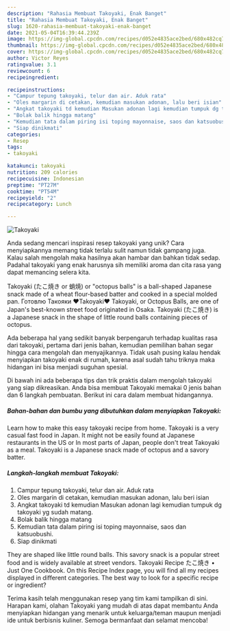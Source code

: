```yaml
---
description: "Rahasia Membuat Takoyaki, Enak Banget"
title: "Rahasia Membuat Takoyaki, Enak Banget"
slug: 1620-rahasia-membuat-takoyaki-enak-banget
date: 2021-05-04T16:39:44.239Z
image: https://img-global.cpcdn.com/recipes/d052e4835ace2bed/680x482cq70/takoyaki-foto-resep-utama.jpg
thumbnail: https://img-global.cpcdn.com/recipes/d052e4835ace2bed/680x482cq70/takoyaki-foto-resep-utama.jpg
cover: https://img-global.cpcdn.com/recipes/d052e4835ace2bed/680x482cq70/takoyaki-foto-resep-utama.jpg
author: Victor Reyes
ratingvalue: 3.1
reviewcount: 6
recipeingredient:

recipeinstructions:
- "Campur tepung takoyaki, telur dan air. Aduk rata"
- "Oles margarin di cetakan, kemudian masukan adonan, lalu beri isian"
- "Angkat takoyaki td kemudian Masukan adonan lagi kemudian tumpuk dg takoyaki yg sudah matang."
- "Bolak balik hingga matang"
- "Kemudian tata dalam piring isi toping mayonnaise, saos dan katsuobushi."
- "Siap dinikmati"
categories:
- Resep
tags:
- takoyaki

katakunci: takoyaki 
nutrition: 209 calories
recipecuisine: Indonesian
preptime: "PT27M"
cooktime: "PT54M"
recipeyield: "2"
recipecategory: Lunch

---
```



![Takoyaki](https://img-global.cpcdn.com/recipes/d052e4835ace2bed/680x482cq70/takoyaki-foto-resep-utama.jpg)

Anda sedang mencari inspirasi resep takoyaki yang unik? Cara menyiapkannya memang tidak terlalu sulit namun tidak gampang juga. Kalau salah mengolah maka hasilnya akan hambar dan bahkan tidak sedap. Padahal takoyaki yang enak harusnya sih memiliki aroma dan cita rasa yang dapat memancing selera kita.

Takoyaki (たこ焼き or 蛸焼) or &#34;octopus balls&#34; is a ball-shaped Japanese snack made of a wheat flour-based batter and cooked in a special molded pan. Готовлю Такояки ♥Takoyaki♥ Takoyaki, or Octopus Balls, are one of Japan&#39;s best-known street food originated in Osaka. Takoyaki (たこ焼き) is a Japanese snack in the shape of little round balls containing pieces of octopus.

Ada beberapa hal yang sedikit banyak berpengaruh terhadap kualitas rasa dari takoyaki, pertama dari jenis bahan, kemudian pemilihan bahan segar hingga cara mengolah dan menyajikannya. Tidak usah pusing kalau hendak menyiapkan takoyaki enak di rumah, karena asal sudah tahu triknya maka hidangan ini bisa menjadi suguhan spesial.


Di bawah ini ada beberapa tips dan trik praktis dalam mengolah takoyaki yang siap dikreasikan. Anda bisa membuat Takoyaki memakai 0 jenis bahan dan 6 langkah pembuatan. Berikut ini cara dalam membuat hidangannya.

<!--inarticleads1-->

##### Bahan-bahan dan bumbu yang dibutuhkan dalam menyiapkan Takoyaki:



Learn how to make this easy takoyaki recipe from home. Takoyaki is a very casual fast food in Japan. It might not be easily found at Japanese restaurants in the US or In most parts of Japan, people don&#39;t treat Takoyaki as a meal. Takoyaki is a Japanese snack made of octopus and a savory batter. 

<!--inarticleads2-->

##### Langkah-langkah membuat Takoyaki:

1. Campur tepung takoyaki, telur dan air. Aduk rata
1. Oles margarin di cetakan, kemudian masukan adonan, lalu beri isian
1. Angkat takoyaki td kemudian Masukan adonan lagi kemudian tumpuk dg takoyaki yg sudah matang.
1. Bolak balik hingga matang
1. Kemudian tata dalam piring isi toping mayonnaise, saos dan katsuobushi.
1. Siap dinikmati


They are shaped like little round balls. This savory snack is a popular street food and is widely available at street vendors. Takoyaki Recipe たこ焼き • Just One Cookbook. On this Recipe Index page, you will find all my recipes displayed in different categories. The best way to look for a specific recipe or ingredient? 

Terima kasih telah menggunakan resep yang tim kami tampilkan di sini. Harapan kami, olahan Takoyaki yang mudah di atas dapat membantu Anda menyiapkan hidangan yang menarik untuk keluarga/teman maupun menjadi ide untuk berbisnis kuliner. Semoga bermanfaat dan selamat mencoba!
